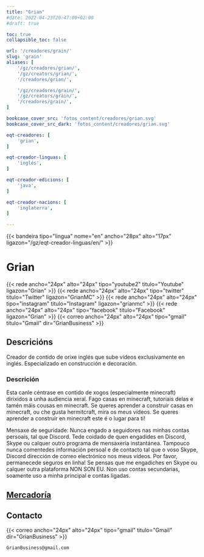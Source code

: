 ```yaml
---
title: "Grian"
#date: 2022-04-23T20:47:00+02:00
#draft: true

toc: true
collapsible_toc: false

url: '/creadores/grain/'
slug: 'grain'
aliases: [
    '/gz/creadores/grian/',
    '/gz/creators/grian/',
    '/creadores/grian/',

    '/gz/creadores/grain/',
    '/gz/creators/grain/',
    '/creadores/grain/',
]

bookcase_cover_src: 'fotos_content/creadores/grian.svg'
bookcase_cover_src_dark: 'fotos_content/creadores/grian.svg'

eqt-creadores: [
    'grian',
]

eqt-creador-linguas: [
    'inglés',
]

eqt-creador-edicions: [
    'java',
]

eqt-creador-nacions: [
    'inglaterra',
]

---
```


{{< bandeira tipo="lingua" nome="en" ancho="28px" alto="17px" ligazon="/gz/eqt-creador-linguas/en/" >}}

# Grian

{{< rede ancho="24px" alto="24px" tipo="youtube2" titulo="Youtube" ligazon="Grian" >}}
{{< rede ancho="24px" alto="24px" tipo="twitter" titulo="Twitter" ligazon="GrianMC" >}}
{{< rede ancho="24px" alto="24px" tipo="instagram" titulo="Instagram" ligazon="grianmc" >}}
{{< rede ancho="24px" alto="24px" tipo="facebook" titulo="Facebook" ligazon="Grian" >}}
{{< correo ancho="24px" alto="24px" tipo="gmail" titulo="Gmail" dir="GrianBusiness" >}}

## Descricións

Creador de contido de orixe inglés que sube vídeos exclusivamente en inglés.
Especializado en construcción e decoración.

### Descrición

Esta canle céntrase en contido de xogos (especialmente minecraft) dirixidos a unha audiencia xeral.
Fago casas en minecraft, tutoriais delas e tamén máis cousas en minecraft.
Se queres aprender a construir casas en minecraft, ou che gusta hermitcraft, mira os meus vídeos.
Se queres aprender a construir en minecraft este é o lugar para ti!

Mensaxe de seguridade:
Nunca engado a seguidores nas minhas contas persoais, tal que Discord.
Tede coidado de quen engadides en Discord, Skype ou calquer outro programa de mensaxería instantánea.
Tampouco nunca comentedes información persoal e de contacto tal que o voso Skype, Discord dirección de correo electrónico nos meus vídeos.
Por favor, permanecede seguros en linha!
Se pensas que me engadiches en Skype ou calquer outra plataforma NON SON EU.
Non uso contas secundarias, soamente uso a minha principal e contas ligadas.

## [Mercadoría](https://represent.com/store/grian)

## Contacto

{{< correo ancho="24px" alto="24px" tipo="gmail" titulo="Gmail" dir="GrianBusiness" >}}

```
GrianBusiness@gmail.com
```
